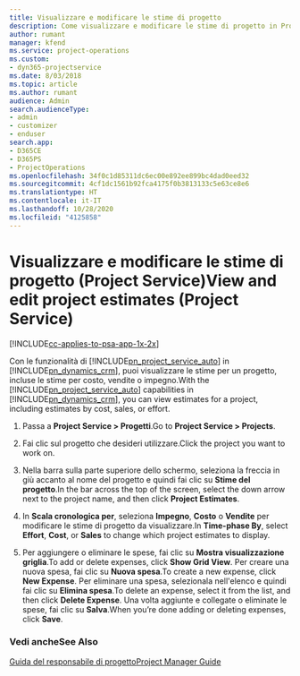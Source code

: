 ```yaml
---
title: Visualizzare e modificare le stime di progetto
description: Come visualizzare e modificare le stime di progetto in Project Service
author: rumant
manager: kfend
ms.service: project-operations
ms.custom:
- dyn365-projectservice
ms.date: 8/03/2018
ms.topic: article
ms.author: rumant
audience: Admin
search.audienceType:
- admin
- customizer
- enduser
search.app:
- D365CE
- D365PS
- ProjectOperations
ms.openlocfilehash: 34f0c1d85311dc6ec00e892ee899bc4dad0eed32
ms.sourcegitcommit: 4cf1dc1561b92fca4175f0b3813133c5e63ce8e6
ms.translationtype: HT
ms.contentlocale: it-IT
ms.lasthandoff: 10/28/2020
ms.locfileid: "4125858"
---
```

# <a name="view-and-edit-project-estimates-project-service"></a><span data-ttu-id="3a152-103">Visualizzare e modificare le stime di progetto (Project Service)</span><span class="sxs-lookup"><span data-stu-id="3a152-103">View and edit project estimates (Project Service)</span></span>

[!INCLUDE[cc-applies-to-psa-app-1x-2x](../includes/cc-applies-to-psa-app-1x-2x.md)]

<span data-ttu-id="3a152-104">Con le funzionalità di [!INCLUDE[pn_project_service_auto](../includes/pn-project-service-auto.md)] in [!INCLUDE[pn_dynamics_crm](../includes/pn-dynamics-crm.md)], puoi visualizzare le stime per un progetto, incluse le stime per costo, vendite o impegno.</span><span class="sxs-lookup"><span data-stu-id="3a152-104">With the [!INCLUDE[pn_project_service_auto](../includes/pn-project-service-auto.md)] capabilities in [!INCLUDE[pn_dynamics_crm](../includes/pn-dynamics-crm.md)], you can view estimates for a project, including estimates by cost, sales, or effort.</span></span>  
  
1.  <span data-ttu-id="3a152-105">Passa a **Project Service > Progetti**.</span><span class="sxs-lookup"><span data-stu-id="3a152-105">Go to **Project Service > Projects**.</span></span>  
  
2.  <span data-ttu-id="3a152-106">Fai clic sul progetto che desideri utilizzare.</span><span class="sxs-lookup"><span data-stu-id="3a152-106">Click the project you want to work on.</span></span>  
  
3.  <span data-ttu-id="3a152-107">Nella barra sulla parte superiore dello schermo, seleziona la freccia in giù accanto al nome del progetto e quindi fai clic su **Stime del progetto**.</span><span class="sxs-lookup"><span data-stu-id="3a152-107">In the bar across the top of the screen, select the down arrow next to the project name, and then click **Project Estimates**.</span></span>  
  
4.  <span data-ttu-id="3a152-108">In **Scala cronologica per**, seleziona **Impegno**, **Costo** o **Vendite** per modificare le stime di progetto da visualizzare.</span><span class="sxs-lookup"><span data-stu-id="3a152-108">In **Time-phase By**, select **Effort**, **Cost**, or **Sales** to change which project estimates to display.</span></span>  
  
5.  <span data-ttu-id="3a152-109">Per aggiungere o eliminare le spese, fai clic su **Mostra visualizzazione griglia**.</span><span class="sxs-lookup"><span data-stu-id="3a152-109">To add or delete expenses, click **Show Grid View**.</span></span> <span data-ttu-id="3a152-110">Per creare una nuova spesa, fai clic su **Nuova spesa**.</span><span class="sxs-lookup"><span data-stu-id="3a152-110">To create a new expense, click **New Expense**.</span></span> <span data-ttu-id="3a152-111">Per eliminare una spesa, selezionala nell'elenco e quindi fai clic su **Elimina spesa**.</span><span class="sxs-lookup"><span data-stu-id="3a152-111">To delete an expense, select it from the list, and then click **Delete Expense**.</span></span> <span data-ttu-id="3a152-112">Una volta aggiunte e collegate o eliminate le spese, fai clic su **Salva**.</span><span class="sxs-lookup"><span data-stu-id="3a152-112">When you’re done adding or deleting expenses, click **Save**.</span></span>  
  
### <a name="see-also"></a><span data-ttu-id="3a152-113">Vedi anche</span><span class="sxs-lookup"><span data-stu-id="3a152-113">See Also</span></span>  
 [<span data-ttu-id="3a152-114">Guida del responsabile di progetto</span><span class="sxs-lookup"><span data-stu-id="3a152-114">Project Manager Guide</span></span>](../psa/project-manager-guide.md)

